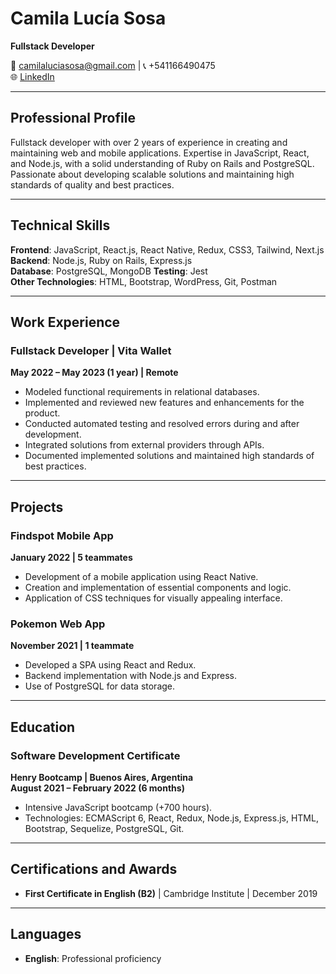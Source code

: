 # Camila Lucía Sosa

**Fullstack Developer**

📧 camilaluciasosa@gmail.com | 📞 +541166490475  
🌐 [LinkedIn](https://www.linkedin.com/in/camilasosa-fullstack/)

---

## Professional Profile

Fullstack developer with over 2 years of experience in creating and maintaining web and mobile applications. Expertise in JavaScript, React, and Node.js, with a solid understanding of Ruby on Rails and PostgreSQL. Passionate about developing scalable solutions and maintaining high standards of quality and best practices.

---

## Technical Skills

**Frontend**: JavaScript, React.js, React Native, Redux, CSS3, Tailwind, Next.js 
**Backend**: Node.js, Ruby on Rails, Express.js  
**Database**: PostgreSQL, MongoDB 
**Testing**: Jest  
**Other Technologies**: HTML, Bootstrap, WordPress, Git, Postman 

---

## Work Experience

### Fullstack Developer | Vita Wallet
**May 2022 – May 2023 (1 year) | Remote**  
- Modeled functional requirements in relational databases.
- Implemented and reviewed new features and enhancements for the product.
- Conducted automated testing and resolved errors during and after development.
- Integrated solutions from external providers through APIs.
- Documented implemented solutions and maintained high standards of best practices.

---

## Projects

### Findspot Mobile App
**January 2022 | 5 teammates**  
- Development of a mobile application using React Native.
- Creation and implementation of essential components and logic.
- Application of CSS techniques for visually appealing interface.

### Pokemon Web App
**November 2021 | 1 teammate**  
- Developed a SPA using React and Redux.
- Backend implementation with Node.js and Express.
- Use of PostgreSQL for data storage.

---

## Education

### Software Development Certificate
**Henry Bootcamp | Buenos Aires, Argentina**  
**August 2021 – February 2022 (6 months)**  
- Intensive JavaScript bootcamp (+700 hours).
- Technologies: ECMAScript 6, React, Redux, Node.js, Express.js, HTML, Bootstrap, Sequelize, PostgreSQL, Git.

---

## Certifications and Awards

- **First Certificate in English (B2)** | Cambridge Institute | December 2019

---

## Languages

- **English**: Professional proficiency
